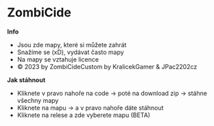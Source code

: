 # ZombiCide
**Info**
- Jsou zde mapy, které si můžete zahrát
- Snažíme se (xD), vydávat často mapy
- Na mapy se vztahuje licence
- © 2023 by ZombiCideCustom by KralicekGamer & JPac2202cz

**Jak stáhnout**
- Kliknete v pravo nahoře na code -> poté na download zip -> stáhne všechny mapy
- Kliknete na mapu -> a v pravo nahoře dáte stáhnout
- Kliknete na relese a zde vyberete mapu (BETA)
